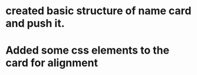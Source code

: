 # created basic structure of name card and push it.

# Added some css elements to the card for alignment
